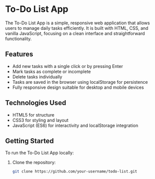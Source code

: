 # To-Do List App

The To-Do List App is a simple, responsive web application that allows users to manage daily tasks efficiently. It is built with HTML, CSS, and vanilla JavaScript, focusing on a clean interface and straightforward functionality.

## Features

- Add new tasks with a single click or by pressing Enter
- Mark tasks as complete or incomplete
- Delete tasks individually
- Tasks are saved in the browser using localStorage for persistence
- Fully responsive design suitable for desktop and mobile devices

## Technologies Used

- HTML5 for structure
- CSS3 for styling and layout
- JavaScript (ES6) for interactivity and localStorage integration

## Getting Started

To run the To-Do List App locally:

1. Clone the repository:
   ```bash
   git clone https://github.com/your-username/todo-list.git
